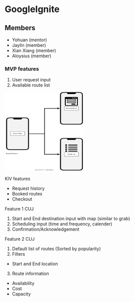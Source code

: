 # GoogleIgnite

## Members

- Yohuan (mentor)
- Jaylin (member)
- Xian Xiang (member)
- Aloysius (member)

### MVP features
1. User request input
2. Available route list

<img src ="./User_Flow_Diagram.drawio.svg" style="width:250px;height:250px">

KIV features
- Request history
- Booked routes
- Checkout

Feature 1 CUJ
1. Start and End destination input with map (similar to grab)
2. Scheduling input (time and frequency, calender)
3. Confirmation/Acknowledgement

Feature 2 CUJ
1. Default list of routes (Sorted by popularity)
2. Filters
  - Start and End location
3. Route information
  - Availability
  - Cost
  - Capacity
